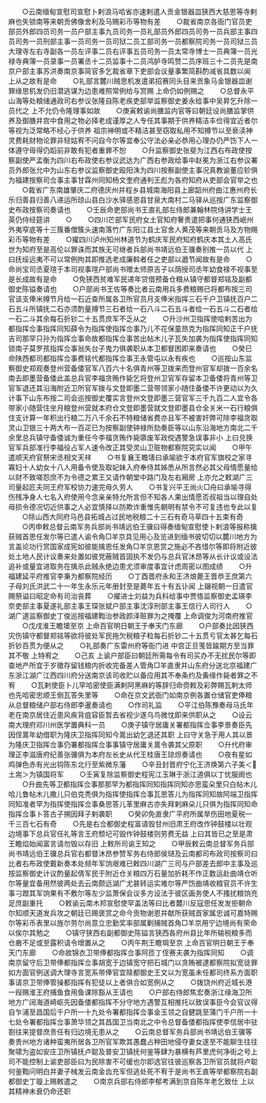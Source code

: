 <!-- { "loadSidebar": true } -->
　　○云南缅甸宣慰司宣慰卜剌浪马哈省亦速剌遣人贡金银器皿狭西大慈恩等寺剌麻也失锁南等来朝贡佛像舍利及马赐彩币等物有差
　　○裁省南京各衙门官员吏部员外郎四员司务一员户部主事九员司务一员礼部员外郎四员司务一员兵部主事四员司务一员刑部主事一员司务一员司狱二员工部司务一员都察院司务一员司狱三员大理寺左右寺副各一员左评事二员右评事五员司务一员太常寺博士一员典簿一员光禄寺典簿一员录事一员署丞十二员监事十二员鸿胪寺鸣赞二员序班三十二员先是南京户部主事苏洪奏南京事简官多乞裁省章下吏部会议量事繁简斟酌减省具数以闻  上从之故有是命
　　○礼部言麓川贼思机发遣弟招赛同头目来贡象马金银器皿谢罪缘思机发仍旧潜逃谋为边患难照常例给与赏赐  上命仍如例赐之
　　○总督永平山海等处粮储通政司右参议张隆自陈老疾吏部举监察御史姜永给事中吴昇乞升除一员代之  上不允仍令隆理事如故
　　○庚寅敕谕尚膳监内官等曰朝廷设尚膳监掌供养及御膳并宫中食用之物必择老成谨厚之人专任其事期于供养精洁丰俭得宜近者尔等视为泛常略不经心于供养  祖宗神明或不精洁甚至窃取私用不知撙节以至亵渎神灵费耗财物论罪非轻姑宥不问自今尔等宜奉公守法必亲必恭用心理办仍严饬下人一体遵守毋得仍蹈前非敢有犯者重罪不恕
　　○升监察御史张斐为江西右布政使按察副使严孟衡为四川右布政使右参议武达为广西右参政给事中赵冕为浙江右参议署员外郎张允中为山东右参议监察御史殴阳洙为四川按察副使主事况真教谕董应轸俱为福建按察司佥事主事甘霖州同知杨文奎府通判王彪为各府知府从吏部会官举之也
　　○裁省广东南雄肇庆二府德庆州并程乡县城南海阳县上廊韶州府曲江惠州府长乐归善县归善八递运所琼山县白沙水驿感恩县甘泉大南村二马驿从巡按广东监察御史布政按察司奏请也
　　○壬辰命吏部尚书王直礼部左侍郎兼翰林院侍讲学士王英仍侍经筵讲
　　○
　　○四川芒部军民府女土官知府奢贵遣把事何通狭西岷州外夷窄底等十三簇番僧簇头速南落竹广东阳江县土官舍人黄茂等来朝贡马及方物赐彩币等物有差
　　○擢四川泸州知州林道节为鹤庆军民府知府鹤庆本其土人高氏世为知府至是高伦以罪诛而其族无可继者兵部尚书靖远伯王骥奏别推一员以代  上曰抚绥远夷不可以常例拘其即推选老成廉斡者任之吏部以遒节闻故有是命
　　○命尚宝司丞夏瑄于本司视事瑄户部尚书赠太师原吉子以荫授司丞年幼食禄不视事至是长成故有是命
　　○免狭西贫难军民递年贷借预备仓粮从镇守都督郑铭及副都御史陈镒奏请也
　　○户部尚书王佐等奏比者云南用兵多费粮赐已将都布按三司官该支俸米撙节月给一石近查所属各卫所官员月支俸米指挥三石千户卫镇抚百户二石五斗所镇抚二石亦须酌量撙节三石者给一石八斗二石五斗者给一石五斗二石者给一石二斗其余每石折钞二十五贯庶军不乏从之
　　○升沙州卫指挥使哈剌苦出为都指挥佥事指挥同知薛令为指挥使指挥佥事乃儿不花保童昂克为指挥同知正千户抚吉司那罕只孙为指挥佥事命故都指挥佥事苦出帖木儿子瓦失加袭为指挥使指挥同知锁南子莫罗孩指挥佥事翁失台子鬼力俱袭职从本卫都督困即来奏请也
　　○癸巳命陕西都司都指挥佥事费铭代都指挥佥事王永管屯以永有疾也
　　○巡按山东监察御史郑观奏登州营备倭官军八百六十名俱青州等卫拨来而登州官军却拨一百余名南去即墨营备倭此盖总兵官李福贪贿作毙乞将登州卫官军存留本卫备倭将青州等卫官军退还其沿海附近卫所官军拨与文登即墨二营带领家小随住备倭不许更动以为久计事下山东布按二司会巡按御史覆实言登州文登即墨三营官军三千九百二人宜令各带家小随营住坐月粮登州营就本府仓文登即墨营就文登即墨县仓全关米一石行粮俱住支计算一年积出行粮二万八千余石不特粮储省费亦且军不被害奸弊可除李福贪取灵山卫银三十两大布一百疋已为按察副使钟禄所劾奏臣等以山东沿海地方南北二千余里总兵镇守备倭诚为重任今李福贪贿作毙隳废军政傥遇警急误事非小  上曰兑换官军兵部准行李福役占军人速令改正其受灵山卫赃物都察院究实以闻
　　○甲午遣顺天府官祭宋丞相文天祥
　　○书复襄王瞻墡曰承喻欲于本府官军旗校之家寻寡妇十人幼女十八人用备令使及取妃妹入府奉侍其姊悉从所言然必其父母情愿量给以财不致嗟怨庶不为令德之累王又请作朝堂中路门及左右厢房  上亦允之敕湖广三司量起匠夫同王府军校协力速完毋久劳人
　　○书复兴平王尚火□舟曰承喻寻得伤残净身人七名入府使用今念亲亲特允所言但不知各人果出情愿否叔祖当以理自处毋损令德况切近供事之人必宜慎择以防欺诈重惟先朝明有禁令不可复违也专此以复
　　○除山西大同府马邑县拓城占过民地税粮二十三石有奇马草四十五束有奇
　　○丙申敕总督云南军务兵部尚书靖远伯王骥曰得奏缅甸宣慰使卜剌浪等报称擒获贼首思任发尔等已遣人谕令角□羊京具见用心及览进到缅书彼切切以麓川地方为言盖论功行赏国家成宪如彼能擒恩任发角□羊京恩赏之施必不吝惜尔等即将附近彼处土地人民计议奏来处置如彼党蔽贼首固执不发仍与总兵官沐昂等从长计议或设法追补或量宜进取务在擒杀此贼永绝边患尤须审度事宜计虑周密以图成绩
　　○升福建延平府推官李秉为都察院经历
　　○丁酉晋府永和王济烺薨王晋恭王庶第六子母刘氏洪武二十一年生永乐元年册封至是薨年五十有五讣闻  上辍视朝一日遣官赐祭谥曰昭定命有司治丧葬
　　○擢进士刘益为兵科给事中贾恪监察御史孟瑛李奈吏部主事夏遂礼部主事王琛张斌户部主事沈淳刑部主事王信行人司行人
　　○湖广道监察御史丁俊巡按福建鞫治参政颜泽赃罪为之掩覆  上命调俊为河南府推官
　　○戊戌淮王瞻墺至京  上命百官明日朝王于奉天门东廊
　　○户部奏比因狭西灾伤镇守都督郑铭等欲将彼处军民拖欠税粮子粒每石折钞二十五贯亏官太甚乞每石折钞百贯为便从之
　　○礼部奏广东雷州府等衙门进  中宫正旦笺皆踰期方至当罪其不敬  上特宥之
　　○己亥  上谕户部臣曰朝廷所需每令有司买办不无扰民尔等即查地产所宜于岁徵存留钱粮内折收完备差人管角□羊直隶并山东府分送北京福建广东浙江湖广江西四川府分送南京该司收贮以备应用其不奉条约及夤缘作毙者罪之不宥
　　○瓦剌使臣卜儿罕哈密使臣满剌阿黑麻的等辞归命赍敕及彩弊赐瓦剌太师也先哈密忠顺王倒瓦答失里等
　　○命在京文武衙门如南京例各置仓储官吏俸粮从总督粮储户部右侍郎李暹奏请也
　　○作司礼监
　　○平江伯陈豫奏母马氏年老在南京居住近患风疾背疽容臣暂去省视少遂乌鸟微忱即来供职从之
　　○设云南大理府邓川州医学置典科一员
　　○庚子镇守居庸关署都指挥佥事李景奏臣先因侄暠年幼借职为隆庆卫指挥同知今暠出幼乞退还其职  上曰守关急于用人其以景为隆庆卫指挥佥事仍署都指挥佥事事镇守居庸关暠令袭其父原职
　　○升代府审理正李滋唐府纪善张骥俱为本府左长史从代王桂唐王琼炟奏请也
　　○夜有星如鸡弹色赤有光出钩陈东北行至紫微东藩
　　○辛丑封晋府宁化王济焕第六子美＜土耑＞为镇国将军
　　○壬寅复除监察御史程宪江玉琳于浙江道俱以丁忧服阕也
　　○升曲先等卫都指挥佥事那那罕为都指挥同知指挥同知亦思蛮朵里只白帖木儿哈儿鲁帖木儿撒儿只伯克秃俱为指挥使指挥佥事瓦思答儿为指挥同知故阿端卫指挥同知准者罕为指挥使指挥佥事桑思答儿革里麻古亦失拜剌麻朵儿只俱为指挥同知命指挥佥事卜答古子搠因拜子剌袭职
　　○癸卯免直隶广平府所属旱伤田地夏税一千三百七石有奇
　　○先是右佥都御史程富请毁甘州旧肃王府改作钟鼓楼以壮观边境事下总兵官任礼等言王府颓圮可毁作钟鼓楼则劳费无益  上曰其皆已之至是肃王瞻焰始闻富言请勿毁以存旧  上敕所司谕王知之
　　○甲辰敕云南总督军务兵部尚书靖远伯王骥总兵官右都督沐昂参赞军务右侍郎侯琎及云南都司布政司按察司曰比者右布政使戴新奏本处频年军饷艰难已敕四川湖广三司与户部差去郎中主事及巡按监察御史计议酌量起倩军民于附近仓关粮四万石量加折耗不作正数运赴曲靖仓听尔等量宜备用然彼两处去云南颇远湖广尤甚转运实难尔等严饬曲靖收粮官员不许生事刁蹬其军饷果有不敷尔等左少监萧保会议多方设法于彼区画务使人不搔扰粮饷充足庶副重托
　　○敕谕云南木邦宣慰使罕盖法等曰比者麓川反寇思任发发拒朝命尔知顺天道发兵攻之朝廷已赐褒赏之命今贡物谢恩并献所获贼首家属忠诚可嘉特赐尔等彩币表里以旌尔劳尔尚意立忠勤奖率部属剿捕贼首角□羊京用宁边境尚有荣命以俟尔其勉之
　　○镇守狭西右副都御史陈镒言狭西各府州县比年所输税粮多而仓廒不足或至露积请令增置从之
　　○丙午荆王瞻堈至京  上命百官明日朝王于奉天门东廊
　　○命故锦衣卫带俸都指挥佥事阿匝丁侄赛夫袭为指挥同知
　　○调南京留守后卫带俸都指挥佥事胡宽于边镇宽守把石城门以贪贿被逮都察院拟宽徒罪如方面官例送调大理寺言宽系带俸官宜赎都御史王文以为宽虽未任都司终系方面职事请京卫带俸管操都指挥有犯徒以上者俱合如宽例从之
　　○拨饶州府近城长港一叚赐淮王府捕鱼食用鱼课除豁从王请也
　　○户部右侍郎焦宏奏浙江缘海卫所地方广阔海道崎岖先因备倭都指挥不分守地方遇警互相推托以致误事臣今会官议得自乍浦至昌国后千户所一十九处令署都指挥佥事金玉领之自健跳至蒲门千户所一十七处令署都指挥佥事萧华领之其昌国卫当南北之中令总督备倭都指挥使李信居中驻劄往来提督庶责任有归边境无患从之
　　○云南总督军务兵部尚书靖远伯王骥等奏贵州地方诸种蛮夷所居各卫所官军欺其愚蠢占种田地侵夺妻女遂至不能聊生往往聚啸为盗如安庄卫所镇抚卢聪及普安卫镇抚何鉴等肆为暴横有芦里虎何净街之号上司不能控制上谕吏部臣曰为民除害不可缓也尔即选官往彼巡察各卫所官员就将卢聪何鉴鞫问明白并妻子械发云南金齿充军但逃处死不宥于是尚书王直等举都察院右副都御史丁璇上赐敕遣之
　　○南京兵部右侍郎李郁考满到京自陈年老乞致仕  上以其精神未衰仍命还职
